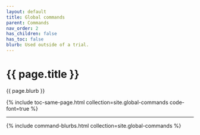 ```yaml
---
layout: default
title: Global commands
parent: Commands
nav_order: 2
has_children: false
has_toc: false
blurb: Used outside of a trial.
--- 
```


# {{ page.title }}

{{ page.blurb }}

<!-- Command TOC -->
{% include toc-same-page.html collection=site.global-commands code-font=true %}

---

<!-- Command blurbs -->
{% include command-blurbs.html collection=site.global-commands %}

